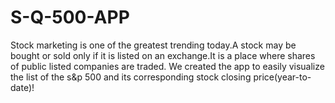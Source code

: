# S-Q-500-APP
Stock marketing is one of the greatest trending today.A stock may be bought or sold only if it is listed on an exchange.It is a place where shares of public listed companies are traded. We created the app to easily visualize the list of the s&amp;p 500 and its corresponding stock closing price(year-to-date)!
